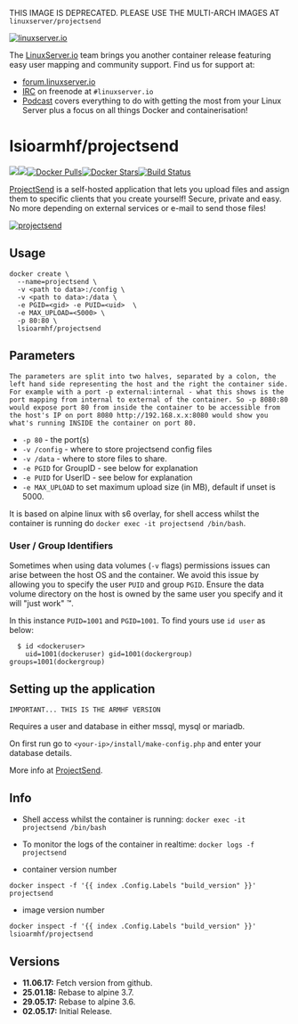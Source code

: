 [linuxserverurl]: https://linuxserver.io
[forumurl]: https://forum.linuxserver.io
[ircurl]: https://www.linuxserver.io/irc/
[podcasturl]: https://www.linuxserver.io/podcast/
[appurl]: http://www.projectsend.org
[hub]: https://hub.docker.com/r/lsioarmhf/projectsend/

THIS IMAGE IS DEPRECATED. PLEASE USE THE MULTI-ARCH IMAGES AT `linuxserver/projectsend`

[![linuxserver.io](https://raw.githubusercontent.com/linuxserver/docker-templates/master/linuxserver.io/img/linuxserver_medium.png)][linuxserverurl]

The [LinuxServer.io][linuxserverurl] team brings you another container release featuring easy user mapping and community support. Find us for support at:
* [forum.linuxserver.io][forumurl]
* [IRC][ircurl] on freenode at `#linuxserver.io`
* [Podcast][podcasturl] covers everything to do with getting the most from your Linux Server plus a focus on all things Docker and containerisation!

# lsioarmhf/projectsend
[![](https://images.microbadger.com/badges/version/lsioarmhf/projectsend.svg)](https://microbadger.com/images/lsioarmhf/projectsend "Get your own version badge on microbadger.com")[![](https://images.microbadger.com/badges/image/lsioarmhf/projectsend.svg)](https://microbadger.com/images/lsioarmhf/projectsend "Get your own image badge on microbadger.com")[![Docker Pulls](https://img.shields.io/docker/pulls/lsioarmhf/projectsend.svg)][hub][![Docker Stars](https://img.shields.io/docker/stars/lsioarmhf/projectsend.svg)][hub][![Build Status](https://ci.linuxserver.io/buildStatus/icon?job=Docker-Builders/armhf/armhf-projectsend)](https://ci.linuxserver.io/job/Docker-Builders/job/armhf/job/armhf-projectsend/)

[ProjectSend][appurl] is a self-hosted application that lets you upload files and assign them to specific clients that you create yourself! Secure, private and easy. No more depending on external services or e-mail to send those files!

[![projectsend](http://www.projectsend.org/wp-content/themes/projectsend/img/screenshots.png)][appurl]

## Usage

```
docker create \
  --name=projectsend \
  -v <path to data>:/config \
  -v <path to data>:/data \
  -e PGID=<gid> -e PUID=<uid>  \
  -e MAX_UPLOAD=<5000> \
  -p 80:80 \
  lsioarmhf/projectsend
```

## Parameters

`The parameters are split into two halves, separated by a colon, the left hand side representing the host and the right the container side. 
For example with a port -p external:internal - what this shows is the port mapping from internal to external of the container.
So -p 8080:80 would expose port 80 from inside the container to be accessible from the host's IP on port 8080
http://192.168.x.x:8080 would show you what's running INSIDE the container on port 80.`



* `-p 80` - the port(s)
* `-v /config` - where to store projectsend config files
* `-v /data` - where to store files to share.
* `-e PGID` for GroupID - see below for explanation
* `-e PUID` for UserID - see below for explanation
* `-e MAX_UPLOAD` to set maximum upload size (in MB), default if unset is 5000.

It is based on alpine linux with s6 overlay, for shell access whilst the container is running do `docker exec -it projectsend /bin/bash`.

### User / Group Identifiers

Sometimes when using data volumes (`-v` flags) permissions issues can arise between the host OS and the container. We avoid this issue by allowing you to specify the user `PUID` and group `PGID`. Ensure the data volume directory on the host is owned by the same user you specify and it will "just work" ™.

In this instance `PUID=1001` and `PGID=1001`. To find yours use `id user` as below:

```
  $ id <dockeruser>
    uid=1001(dockeruser) gid=1001(dockergroup) groups=1001(dockergroup)
```

## Setting up the application
`IMPORTANT... THIS IS THE ARMHF VERSION`

Requires a user and database in either mssql, mysql or mariadb.

On first run go to `<your-ip>/install/make-config.php` and enter your database details.

More info at [ProjectSend][appurl].

## Info

* Shell access whilst the container is running: `docker exec -it projectsend /bin/bash`
* To monitor the logs of the container in realtime: `docker logs -f projectsend`

* container version number 

`docker inspect -f '{{ index .Config.Labels "build_version" }}' projectsend`

* image version number

`docker inspect -f '{{ index .Config.Labels "build_version" }}' lsioarmhf/projectsend`

## Versions

+ **11.06.17:** Fetch version from github.
+ **25.01.18:** Rebase to alpine 3.7.
+ **29.05.17:** Rebase to alpine 3.6.
+ **02.05.17:** Initial Release.
